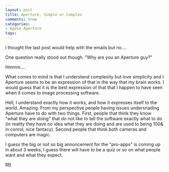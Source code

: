 ```yaml
---
layout: post
title: Aperture, Simple or Complex
comments: true
categories:
- Apple Aperture
tags:
---
```

I thought the last post would help with the emails but no....

One question really stood out though. "Why are you an Aperture guy?"

Hmmm....

What comes to mind is that I understand complexity but love simplicity and I Aperture seems to be an expression of that in the way that my brain works. I would guess that it is the best expression of that that I happen to have seen when it comes to image processing software.

Hell, I understand exactly how it works, and how it expresses itself to the world. Amazing. From my perspective people having issues undersnading Aperture have to do with two things. First, people that think they know "what they are doing" that do not like to tell the software exactly what to do (in reality they have no idea what they are doing and are used to being 100&amp; in conrol, nice fantacy). Second people that think both cameras and computers are magic.

I guess the big or not so big annoncement for the "pro-apps" is coming up in about 3 weeks, I guess there will have to be a quiz or so on what people want and what they expect.

RB